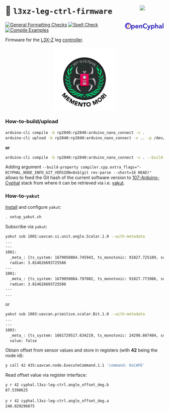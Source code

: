 <a href="https://107-systems.org/"><img align="right" src="https://raw.githubusercontent.com/107-systems/.github/main/logo/107-systems.png" width="15%"></a>
:floppy_disk: `l3xz-leg-ctrl-firmware`
======================================
<a href="https://opencyphal.org/"><img align="right" src="https://raw.githubusercontent.com/107-systems/.github/main/logo/opencyphal.svg" width="25%"></a>
[![General Formatting Checks](https://github.com/107-systems/l3xz-leg-ctrl-firmware/workflows/General%20Formatting%20Checks/badge.svg)](https://github.com/107-systems/l3xz-leg-ctrl-firmware/actions?workflow=General+Formatting+Checks)
[![Spell Check](https://github.com/107-systems/l3xz-leg-ctrl-firmware/workflows/Spell%20Check/badge.svg)](https://github.com/107-systems/l3xz-leg-ctrl-firmware/actions?workflow=Spell+Check)
[![Compile Examples](https://github.com/107-systems/l3xz-leg-ctrl-firmware/workflows/Compile/badge.svg)](https://github.com/107-systems/l3xz-leg-ctrl-firmware/actions?workflow=Compile)

Firmware for the [L3X-Z](https://github.com/107-systems/l3xz) leg [controller](https://github.com/107-systems/l3xz-hw_leg-controller).

<p align="center">
  <a href="https://github.com/107-systems/l3xz"><img src="https://raw.githubusercontent.com/107-systems/.github/main/logo/l3xz-logo-memento-mori-github.png" width="40%"></a>
</p>

### How-to-build/upload
```bash
arduino-cli compile -b rp2040:rp2040:arduino_nano_connect -v .
arduino-cli upload -b rp2040:rp2040:arduino_nano_connect -v .. -p /dev/ttyACM0
```
**or**
```bash
arduino-cli compile -b rp2040:rp2040:arduino_nano_connect -v . --build-property compiler.cpp.extra_flags="-DCYPHAL_NODE_INFO_GIT_VERSION=0x$(git rev-parse --short=16 HEAD)"
```
Adding argument `--build-property compiler.cpp.extra_flags="-DCYPHAL_NODE_INFO_GIT_VERSION=0x$(git rev-parse --short=16 HEAD)"` allows to feed the Git hash of the current software version to [107-Arduino-Cyphal](https://github.com/107-systems/107-Arduino-Cyphal) stack from where it can be retrieved via i.e. [yakut](https://github.com/opencyphal/yakut).

### How-to-`yakut`
[Install](https://github.com/OpenCyphal/yakut) and configure `yakut`:
```bash
. setup_yakut.sh
```
Subscribe via `yakut`:
```bash
yakut sub 1001:uavcan.si.unit.angle.Scalar.1.0 --with-metadata
...
---
1001:
  _meta_: {ts_system: 1679050084.745943, ts_monotonic: 91027.725109, source_node_id: 6, transfer_id: 18, priority: nominal, dtype: uavcan.si.unit.angle.Scalar.1.0}
  radian: 3.814626693725586
---
1001:
  _meta_: {ts_system: 1679050084.797002, ts_monotonic: 91027.773986, source_node_id: 6, transfer_id: 19, priority: nominal, dtype: uavcan.si.unit.angle.Scalar.1.0}
  radian: 3.814626693725586
---
...
```
or
```bash
yakut sub 1003:uavcan.primitive.scalar.Bit.1.0 --with-metadata
...
---
1003:
  _meta_: {ts_system: 1681729517.634219, ts_monotonic: 24298.607404, source_node_id: 31, transfer_id: 10, priority: nominal, dtype: uavcan.primitive.scalar.Bit.1.0}
  value: false
```
Obtain offset from sensor values and store in registers (with **42** being the node id):
```bash
y call 42 435:uavcan.node.ExecuteCommand.1.1 'command: 0xCAFE'
```
Read offset value via register interface:
```bash
y r 42 cyphal.l3xz-leg-ctrl.angle_offset_deg.b
87.5390625

y r 42 cyphal.l3xz-leg-ctrl.angle_offset_deg.a
240.029296875
```
